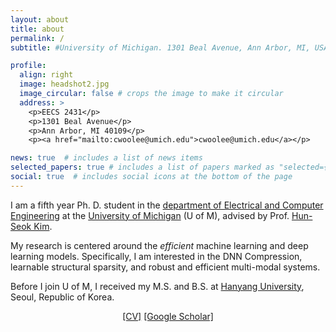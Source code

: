 ```yaml
---
layout: about
title: about
permalink: /
subtitle: #University of Michigan. 1301 Beal Avenue, Ann Arbor, MI, USA. 

profile:
  align: right
  image: headshot2.jpg
  image_circular: false # crops the image to make it circular
  address: >
    <p>EECS 2431</p>
    <p>1301 Beal Avenue</p>
    <p>Ann Arbor, MI 40109</p>
    <p><a href="mailto:cwoolee@umich.edu">cwoolee@umich.edu</a></p>

news: true  # includes a list of news items
selected_papers: true # includes a list of papers marked as "selected={true}"
social: true  # includes social icons at the bottom of the page
---
```


I am a fifth year Ph. D. student in the [department of Electrical and Computer Engineering](http://ece.engin.umich.edu) at the [University of Michigan](https://umich.edu) (U of M), advised by Prof. [Hun-Seok Kim](https://kim.engin.umich.edu).

My research is centered around the *efficient* machine learning and deep learning models. Specifically, I am interested in the DNN Compression, learnable structural sparsity, and robust and efficient multi-modal systems. 

Before I join U of M, I received my M.S. and B.S. at [Hanyang University](https://www.hanyang.ac.kr/web/eng), Seoul, Republic of Korea.




<p style="text-align:center;"> 
    <a href="https://changwoolee.github.io/assets/pdf/CV_CL.pdf">[CV]</a>  <a href="https://scholar.google.com/citations?hl=en&user=Do2NTNsAAAAJ&view_op=list_works&sortby=pubdate">[Google Scholar]</a>
</p>
